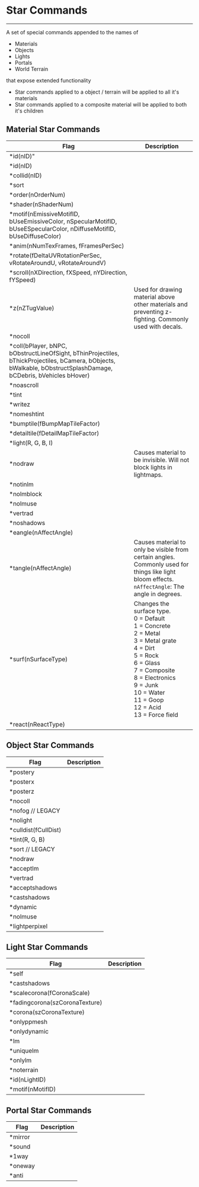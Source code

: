 # Star Commands

___

A set of special commands appended to the names of

- Materials
- Objects
- Lights
- Portals
- World Terrain

that expose extended functionality

- Star commands applied to a object / terrain will be applied to all it's materials
- Star commands applied to a composite material will be applied to both it's children       

## Material Star Commands    
| Flag | Description |
| ---- | ----------- |
| \*id(nID)" | |                                                                                                   
|*id(nID)                                                                                                                                                         | |
|*collid(nID)                                                                                                                                                     | |
|*sort                                                                                                                                                            | |
|*order(nOrderNum)                                                                                                                                                | |
|*shader(nShaderNum)                                                                                                                                              | |
|*motif(nEmissiveMotifID, bUseEmissiveColor, nSpecularMotifID, bUseESpecularColor, nDiffuseMotifID, bUseDiffuseColor)                                             | |
|*anim(nNumTexFrames, fFramesPerSec)                                                                                                                              | |
|*rotate(fDeltaUVRotationPerSec, vRotateAroundU, vRotateAroundV)                                                                                                  | |
|*scroll(nXDirection, fXSpeed, nYDirection, fYSpeed)                                                                                                              | |
|*z(nZTugValue)                                                                                                                                                   | Used for drawing material above other materials and preventing z-fighting. Commonly used with decals. |
|*nocoll                                                                                                                                                          | |
|*coll(bPlayer, bNPC, bObstructLineOfSight, bThinProjectiles, bThickProjectiles, bCamera, bObjects, bWalkable, bObstructSplashDamage, bCDebris, bVehicles bHover) | |
|*noascroll                                                                                                                                                       | |
|*tint                                                                                                                                                            | |
|*writez                                                                                                                                                          | |
|*nomeshtint                                                                                                                                                      | |
|*bumptile(fBumpMapTileFactor)                                                                                                                                    | |
|*detailtile(fDetailMapTileFactor)                                                                                                                                | |
|*light(R, G, B, I)                                                                                                                                               | |
|*nodraw                                                                                                                                                          | Causes material to be invisible. Will not block lights in lightmaps. |
|*notinlm                                                                                                                                                         | |
|*nolmblock                                                                                                                                                       | |
|*nolmuse                                                                                                                                                         | |
|*vertrad                                                                                                                                                         | |
|*noshadows                                                                                                                                                       | |
|*eangle(nAffectAngle)                                                                                                                                            | |
|*tangle(nAffectAngle)                                                                                                                                            | Causes material to only be visible from certain angles. Commonly used for things like light bloom effects. <br> `nAffectAngle`: The angle in degrees.  |
|*surf(nSurfaceType)                                                                                                                                              | Changes the surface type.  <br> 0 = Default  <br> 1 = Concrete  <br> 2 = Metal  <br> 3 = Metal grate  <br> 4 = Dirt  <br> 5 = Rock  <br> 6 = Glass  <br> 7 = Composite  <br> 8 = Electronics  <br> 9 = Junk  <br> 10 = Water  <br> 11 = Goop  <br> 12 = Acid  <br> 13 = Force field |
|*react(nReactType)                                                                                                                                               | |                                                                                                                                                                                                                                                                                                                                                                                                                                                                            

## Object Star Commands
| Flag | Description |
| ---- | ----------- |
|*postery            | |
|*posterx            | |
|*posterz            | |
|*nocoll             | |
|*nofog // LEGACY    | |
|*nolight            | |
|*culldist(fCullDist)| |
|*tint(R, G, B)      | |
|*sort // LEGACY     | |
|*nodraw             | |
|*acceptlm           | |
|*vertrad            | |
|*acceptshadows      | |
|*castshadows        | |
|*dynamic            | |
|*nolmuse            | |
|*lightperpixel      | |

## Light Star Commands
| Flag | Description |
| ---- | ----------- |
|*self                          |  |
|*castshadows                   |  |
|*scalecorona(fCoronaScale)     |  |
|*fadingcorona(szCoronaTexture) |  |
|*corona(szCoronaTexture)       |  |
|*onlyppmesh                    |  |
|*onlydynamic                   |  |
|*lm                            |  |
|*uniquelm                      |  |
|*onlylm                        |  |
|*noterrain                     |  |
|*id(nLightID)                  |  |
|*motif(nMotifID)               |  |

## Portal Star Commands
| Flag | Description |
| ---- | ----------- |
|*mirror|	         |
|*sound	|	         |
|*1way	|            |
|*oneway|	         |
|*anti	|            |